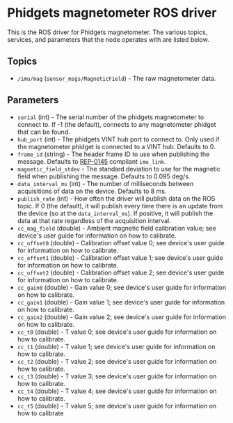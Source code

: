 Phidgets magnetometer ROS driver
================================

This is the ROS driver for Phidgets magnetometer.  The various topics, services, and parameters that the node operates with are listed below.

Topics
------
* `/imu/mag` (`sensor_msgs/MagneticField`) - The raw magnetometer data.

Parameters
----------
 * `serial` (int) - The serial number of the phidgets magnetometer to connect to.  If -1 (the default), connects to any magnetometer phidget that can be found.
 * `hub_port` (int) - The phidgets VINT hub port to connect to.  Only used if the magnetometer phidget is connected to a VINT hub.  Defaults to 0.
 * `frame_id` (string) - The header frame ID to use when publishing the message.  Defaults to [REP-0145](http://www.ros.org/reps/rep-0145.html) compliant `imu_link`.
 * `magnetic_field_stdev` - The standard deviation to use for the magnetic field when publishing the message.  Defaults to 0.095 deg/s.
 * `data_interval_ms` (int) - The number of milliseconds between acquisitions of data on the device.  Defaults to 8 ms.
 * `publish_rate` (int) - How often the driver will publish data on the ROS topic.  If 0 (the default), it will publish every time there is an update from the device (so at the `data_interval_ms`).  If positive, it will publish the data at that rate regardless of the acquisition interval.
 * `cc_mag_field` (double) - Ambient magnetic field calibration value; see device's user guide for information on how to calibrate.
 * `cc_offset0` (double) - Calibration offset value 0; see device's user guide for information on how to calibrate.
 * `cc_offset1` (double) - Calibration offset value 1; see device's user guide for information on how to calibrate.
 * `cc_offset2` (double) - Calibration offset value 2; see device's user guide for information on how to calibrate.
 * `cc_gain0` (double) - Gain value 0; see device's user guide for information on how to calibrate.
 * `cc_gain1` (double) - Gain value 1; see device's user guide for information on how to calibrate.
 * `cc_gain2` (double) - Gain value 2; see device's user guide for information on how to calibrate.
 * `cc_t0` (double) - T value 0; see device's user guide for information on how to calibrate.
 * `cc_t1` (double) - T value 1; see device's user guide for information on how to calibrate.
 * `cc_t2` (double) - T value 2; see device's user guide for information on how to calibrate.
 * `cc_t3` (double) - T value 3; see device's user guide for information on how to calibrate.
 * `cc_t4` (double) - T value 4; see device's user guide for information on how to calibrate.
 * `cc_t5` (double) - T value 5; see device's user guide for information on how to calibrate
